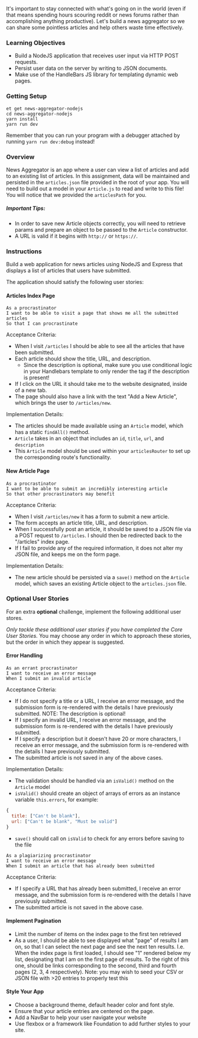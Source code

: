 It's important to stay connected with what's going on in the world (even if that means spending hours scouring reddit or news forums rather than accomplishing anything productive). Let's build a news aggregator so we can share some pointless articles and help others waste time effectively.

### Learning Objectives

- Build a NodeJS application that receives user input via HTTP POST requests.
- Persist user data on the server by writing to JSON documents.
- Make use of the HandleBars JS library for templating dynamic web pages.

### Getting Setup

```no-highlight
et get news-aggregator-nodejs
cd news-aggregator-nodejs
yarn install
yarn run dev
```

Remember that you can run your program with a debugger attached by running `yarn run dev:debug` instead!

### Overview

News Aggregator is an app where a user can view a list of articles and add to an existing list of articles. In this assignment, data will be maintained and persisted in the `articles.json` file provided in the root of your app. You will need to build out a model in your `Article.js` to read and write to this file! You will notice that we provided the `articlesPath` for you.

##### Important Tips:

- In order to save new Article objects correctly, you will need to retrieve params and prepare an object to be passed to the `Article` constructor.
- A URL is valid if it begins with `http://` or `https://`.

### Instructions

Build a web application for news articles using NodeJS and Express that displays a list of articles that users have submitted.

The application should satisfy the following user stories:

#### Articles Index Page

```no-highlight
As a procrastinator
I want to be able to visit a page that shows me all the submitted articles
So that I can procrastinate
```

Acceptance Criteria:

- When I visit `/articles` I should be able to see all the articles that have been submitted.
- Each article should show the title, URL, and description.
  - Since the description is optional, make sure you use conditional logic in your Handlebars template to only render the tag if the description is present!
- If I click on the URL it should take me to the website designated, inside of a new tab.
- The page should also have a link with the text "Add a New Article", which brings the user to `/articles/new`.

Implementation Details:

- The articles should be made available using an `Article` model, which has a static `findAll()` method.
- `Article` takes in an object that includes an `id`, `title`, `url`, and `description`
- This `Article` model should be used within your `articlesRouter` to set up the corresponding route's functionality.

#### New Article Page

```no-highlight
As a procrastinator
I want to be able to submit an incredibly interesting article
So that other procrastinators may benefit
```

Acceptance Criteria:

- When I visit `/articles/new` it has a form to submit a new article.
- The form accepts an article title, URL, and description.
- When I successfully post an article, it should be saved to a JSON file via a POST request to `/articles`. I should then be redirected back to the "/articles" index page.
- If I fail to provide any of the required information, it does not alter my JSON file, and keeps me on the form page.

Implementation Details:

- The new article should be persisted via a `save()` method on the `Article` model, which saves an existing Article object to the `articles.json` file.

### Optional User Stories

For an extra **optional** challenge, implement the following additional user stores.

_Only tackle these additional user stories if you have completed the Core User Stories._ You may choose any order in which to approach these stories, but the order in which they appear is suggested.

#### Error Handling

```no-highlight
As an errant procrastinator
I want to receive an error message
When I submit an invalid article
```

Acceptance Criteria:

- If I do not specify a title or a URL, I receive an error message, and the submission form is re-rendered with the details I have previously submitted. NOTE: The description is optional!
- If I specify an invalid URL, I receive an error message, and the submission form is re-rendered with the details I have previously submitted.
- If I specify a description but it doesn't have 20 or more characters, I receive an error message, and the submission form is re-rendered with the details I have previously submitted.
- The submitted article is not saved in any of the above cases.

Implementation Details:

- The validation should be handled via an `isValid()` method on the `Article` model
- `isValid()` should create an object of arrays of errors as an instance variable `this.errors`, for example:

```javascript
{
  title: ["Can't be blank"],
  url: ["Can't be blank", "Must be valid"]
}
```

- `save()` should call on `isValid` to check for any errors before saving to the file

```no-highlight
As a plagiarizing procrastinator
I want to receive an error message
When I submit an article that has already been submitted
```

Acceptance Criteria:

- If I specify a URL that has already been submitted, I receive an error message, and the submission form is re-rendered with the details I have previously submitted.
- The submitted article is not saved in the above case.

#### Implement Pagination

- Limit the number of items on the index page to the first ten retrieved
- As a user, I should be able to see displayed what "page" of results I am on, so that I can select the next page and see the next ten results. I.e. When the index page is first loaded, I should see "1" rendered below my list, designating that I am on the first page of results. To the right of this one, should be links corresponding to the second, third and fourth pages (2, 3, 4 respectively).
  Note: you may wish to seed your CSV or JSON file with >20 entries to properly test this

#### Style Your App

- Choose a background theme, default header color and font style.
- Ensure that your article entries are centered on the page.
- Add a NavBar to help your user navigate your website
- Use flexbox or a framework like Foundation to add further styles to your site.
